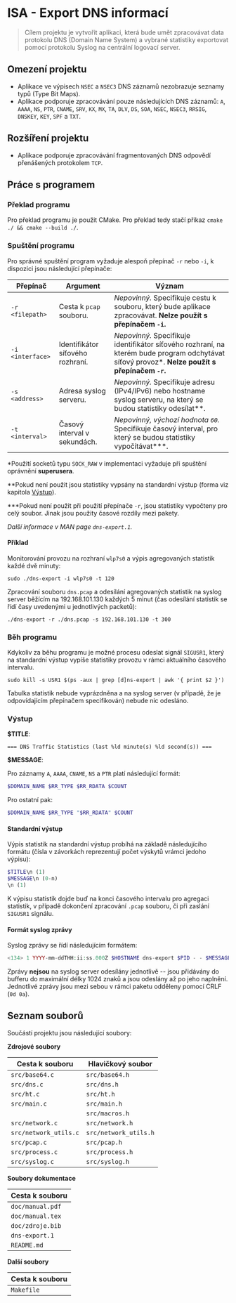 # ISA - Export DNS informací
> Cílem projektu je vytvořit aplikaci, která bude umět zpracovávat data protokolu DNS (Domain Name System) a vybrané statistiky exportovat pomocí protokolu Syslog na centrální logovací server.


## Omezení projektu

- Aplikace ve výpisech `NSEC` a `NSEC3` DNS záznamů nezobrazuje seznamy typů (Type Bit Maps).
- Aplikace podporuje zpracovávání pouze následujících DNS záznamů: `A`, `AAAA`, `NS`, `PTR`, `CNAME`, `SRV`, `KX`, `MX`, `TA`, `DLV`, `DS`, `SOA`, `NSEC`, `NSEC3`, `RRSIG`, `DNSKEY`, `KEY`, `SPF` a `TXT`.


## Rozšíření projektu

- Aplikace podporuje zpracovávání fragmentovaných DNS odpovědí přenášených protokolem `TCP`.


## Práce s programem

### Překlad programu

Pro překlad programu je použit CMake. Pro překlad tedy stačí příkaz `cmake ./ && cmake --build ./`.


### Spuštění programu

Pro správné spuštění program vyžaduje alespoň přepínač `-r` nebo `-i`,
k dispozici jsou následující přepínače:

| Přepínač         | Argument                         | Význam
|------------------|----------------------------------|--------
| `-r <filepath>`  | Cesta k `pcap` souboru.          | _Nepovinný._ Specifikuje cestu k souboru, který bude aplikace zpracovávat. **Nelze použít s přepínačem `-i`.**
| `-i <interface>` | Identifikátor síťového rozhraní. | _Nepovinný._ Specifikuje identifikátor síťového rozhraní, na kterém bude program odchytávat síťový provoz*. **Nelze použít s přepínačem `-r`.**
| `-s <address>`   | Adresa syslog serveru.           | _Nepovinný._ Specifikuje adresu (IPv4/IPv6) nebo hostname syslog serveru, na který se budou statistiky odesílat**. 
| `-t <interval>`  | Časový interval v sekundách.     | _Nepovinný, výchozí hodnota `60`._ Specifikuje časový interval, pro který se budou statistiky vypočítávat***. 

*Použití socketů typu `SOCK_RAW` v implementaci vyžaduje při spuštění oprávnění **superusera**.

**Pokud není použit jsou statistiky vypsány na standardní výstup (forma viz kapitola [Výstup](#vystup)).

***Pokud není použit při použití přepínače `-r`, jsou statistiky vypočteny pro celý soubor.
Jinak jsou použity časové rozdíly mezi pakety.

_Další informace v MAN page `dns-export.1`._


#### Příklad

Monitorování provozu na rozhraní `wlp7s0` a výpis agregovaných statistik každé dvě minuty:
```
sudo ./dns-export -i wlp7s0 -t 120
```

Zpracování souboru `dns.pcap` a odesílání agregovaných statistik na syslog server
běžícím na 192.168.101.130 každých 5 minut (čas odesílání statistik se řídí časy
uvedenými u jednotlivých packetů):
```
./dns-export -r ./dns.pcap -s 192.168.101.130 -t 300
```


### Běh programu

Kdykoliv za běhu programu je možné procesu odeslat signál `SIGUSR1`, který
na standardní výstup vypíše statistiky provozu v rámci aktuálního časového intervalu.

```shell
sudo kill -s USR1 $(ps -aux | grep [d]ns-export | awk '{ print $2 }')
```

Tabulka statistik nebude vyprázdněna a na syslog server (v případě,
že je odpovídajícím přepínačem specifikován) nebude nic odesláno.


### Výstup

**$TITLE**:
```
=== DNS Traffic Statistics (last %ld minute(s) %ld second(s)) ===
```

**$MESSAGE**:

Pro záznamy `A`, `AAAA`, `CNAME`, `NS` a `PTR` platí následující formát:
```php
$DOMAIN_NAME $RR_TYPE $RR_RDATA $COUNT
```
Pro ostatní pak:
```php
$DOMAIN_NAME $RR_TYPE "$RR_RDATA" $COUNT
```


#### Standardní výstup

Výpis statistik na standardní výstup probíhá na základě následujícího formátu
(čísla v závorkách reprezentují počet výskytů vrámci jedoho výpisu):

```php
$TITLE\n (1)
$MESSAGE\n (0-n)
\n (1)
```

K výpisu statistik dojde buď na konci časového intervalu pro agregaci statistik,
v případě dokončení zpracování `.pcap` souboru, či při zaslání `SIGUSR1` signálu.


#### Formát syslog zprávy

Syslog zprávy se řídí následujícím formátem:

```php
<134> 1 YYYY-mm-ddTHH:ii:ss.000Z $HOSTNAME dns-export $PID - - $MESSAGE
```

Zprávy **nejsou** na syslog server odesílány jednotlivě -- jsou přidávány
do bufferu do maximální délky 1024 znaků a jsou odeslány až po jeho naplnění.
Jednotlivé zprávy jsou mezi sebou v rámci paketu odděleny pomocí CRLF (`0d 0a`).


## Seznam souborů

Součástí projektu jsou následující soubory:

**Zdrojové soubory**

| Cesta k souboru       | Hlavičkový soubor
|-----------------------|---------------------------------- 
| `src/base64.c`        | `src/base64.h`
| `src/dns.c`           | `src/dns.h`
| `src/ht.c`            | `src/ht.h`
| `src/main.c`          | `src/main.h`
|                       | `src/macros.h`
| `src/network.c`       | `src/network.h`
| `src/network_utils.c` | `src/network_utils.h`
| `src/pcap.c`          | `src/pcap.h`
| `src/process.c`       | `src/process.h`
| `src/syslog.c`        | `src/syslog.h`

**Soubory dokumentace**

| Cesta k souboru       
|-----------------------
| `doc/manual.pdf`
| `doc/manual.tex`
| `doc/zdroje.bib`
| `dns-export.1`
| `README.md`

**Další soubory**

| Cesta k souboru       
|-----------------------
| `Makefile`
